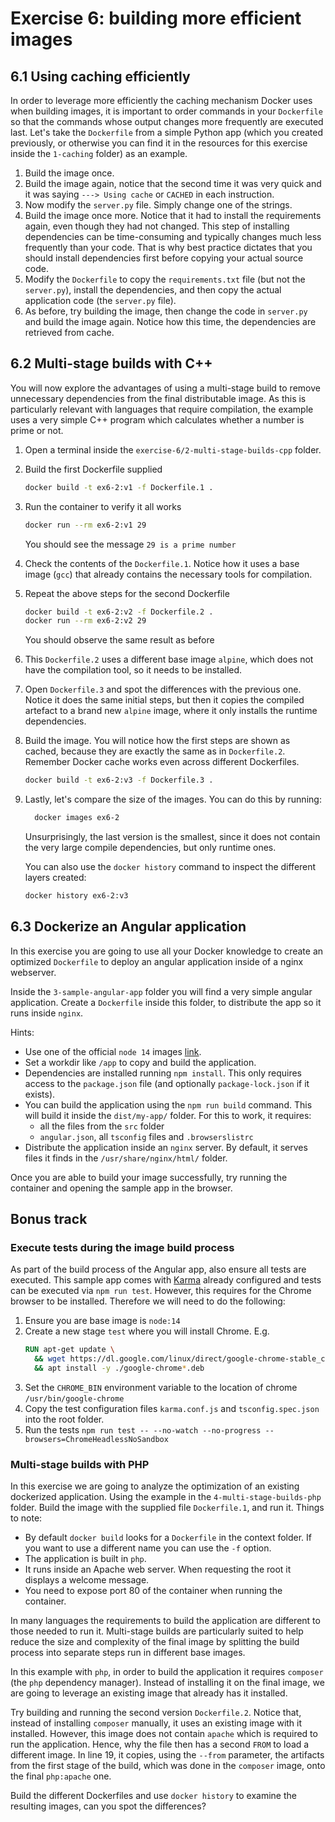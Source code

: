 # Exercise 6: building more efficient images
## 6.1 Using caching efficiently

In order to leverage more efficiently the caching mechanism Docker uses when building images, it is important to order commands in your `Dockerfile` so that the commands whose output changes more frequently are executed last. Let's take the `Dockerfile` from a simple Python app (which you created previously, or otherwise you can find it in the resources for this exercise inside the `1-caching` folder) as an example.

1. Build the image once.
1. Build the image again, notice that the second time it was very quick and it was saying `---> Using cache` or `CACHED` in each instruction.
1. Now modify the `server.py` file. Simply change one of the strings.
1. Build the image once more. Notice that it had to install the requirements again, even though they had not changed. This step of installing dependencies can be time-consuming and typically changes much less frequently than your code. That is why best practice dictates that you should install dependencies first before copying your actual source code.
1. Modify the `Dockerfile` to copy the `requirements.txt` file (but not the `server.py`), install the dependencies, and then copy the actual application code (the `server.py` file).
1. As before, try building the image, then change the code in `server.py` and build the image again. Notice how this time, the dependencies are retrieved from cache.

## 6.2 Multi-stage builds with C++

You will now explore the advantages of using a multi-stage build to remove unnecessary dependencies from the final distributable image. As this is particularly relevant with languages that require compilation, the example uses a very simple C++ program which calculates whether a number is prime or not.

1. Open a terminal inside the `exercise-6/2-multi-stage-builds-cpp` folder.
1. Build the first Dockerfile supplied
    ```bash
    docker build -t ex6-2:v1 -f Dockerfile.1 .
    ```
1. Run the container to verify it all works
    ```bash
    docker run --rm ex6-2:v1 29
    ```
    You should see the message `29 is a prime number`
1. Check the contents of the `Dockerfile.1`. Notice how it uses a base image (`gcc`) that already contains the necessary tools for compilation.

1. Repeat the above steps for the second Dockerfile
    ```bash
    docker build -t ex6-2:v2 -f Dockerfile.2 .
    docker run --rm ex6-2:v2 29
    ```
    You should observe the same result as before
1. This `Dockerfile.2` uses a different base image `alpine`, which does not have the compilation tool, so it needs to be installed.
1. Open `Dockerfile.3` and spot the differences with the previous one. Notice it does the same initial steps, but then it copies the compiled artefact to a brand new `alpine` image, where it only installs the runtime dependencies.
1. Build the image. You will notice how the first steps are shown as cached, because they are exactly the same as in `Dockerfile.2`. Remember Docker cache works even across different Dockerfiles.
    ```bash
    docker build -t ex6-2:v3 -f Dockerfile.3 .
    ```
1. Lastly, let's compare the size of the images. You can do this by running:
    ```bash
      docker images ex6-2
    ```
    Unsurprisingly, the last version is the smallest, since it does not contain the very large compile dependencies, but only runtime ones.

    You can also use the `docker history` command to inspect the different layers created:
    ```bash
    docker history ex6-2:v3
    ```

## 6.3 Dockerize an Angular application

In this exercise you are going to use all your Docker knowledge to create an optimized `Dockerfile` to deploy an angular application inside of a nginx webserver.

Inside the `3-sample-angular-app` folder you will find a very simple angular application. Create a `Dockerfile` inside this folder, to distribute the app so it runs inside `nginx`.

Hints:
- Use one of the official `node 14` images [link](https://hub.docker.com/_/node).
- Set a workdir like `/app` to copy and build the application.
- Dependencies are installed running `npm install`. This only requires access to the `package.json` file (and optionally `package-lock.json` if it exists).
- You can build the application using the `npm run build` command. This will build it inside the `dist/my-app/` folder. For this to work, it requires:
  - all the files from the `src` folder
  - `angular.json`, all `tsconfig` files and `.browserslistrc`
- Distribute the application inside an `nginx` server. By default, it serves files it finds in the `/usr/share/nginx/html/` folder.

Once you are able to build your image successfully, try running the container and opening the sample app in the browser.

## Bonus track 

### Execute tests during the image build process

As part of the build process of the Angular app, also ensure all tests are executed. This sample app comes with [Karma](http://karma-runner.github.io/6.3/index.html) already configured and tests can be executed via `npm run test`. However, this requires for the Chrome browser to be installed. Therefore we will need to do the following:

1. Ensure you are base image is `node:14`
1. Create a new stage `test` where you will install Chrome. E.g.
    ```Dockerfile
    RUN apt-get update \
      && wget https://dl.google.com/linux/direct/google-chrome-stable_current_amd64.deb \
      && apt install -y ./google-chrome*.deb
    ```
1. Set the `CHROME_BIN` environment variable to the location of chrome `/usr/bin/google-chrome`
1. Copy the test configuration files `karma.conf.js` and `tsconfig.spec.json` into the root folder.
1. Run the tests `npm run test -- --no-watch --no-progress --browsers=ChromeHeadlessNoSandbox`

### Multi-stage builds with PHP

In this exercise we are going to analyze the optimization of an existing dockerized application. Using the example in the `4-multi-stage-builds-php` folder. Build the image with the supplied file `Dockerfile.1`, and run it. Things to note:
- By default `docker build` looks for a `Dockerfile` in the context folder. If you want to use a different name you can use the `-f` option.
- The application is built in `php`.
- It runs inside an Apache web server. When requesting the root it displays a welcome message.
- You need to expose port 80 of the container when running the container.

In many languages the requirements to build the application are different to those needed to run it. Multi-stage builds are particularly suited to help reduce the size and complexity of the final image by splitting the build process into separate steps run in different base images.

In this example with `php`, in order to build the application it requires `composer` (the `php` dependency manager). Instead of installing it on the final image, we are going to leverage an existing image that already has it installed.

Try building and running the second version `Dockerfile.2`. Notice that, instead of installing `composer` manually, it uses an existing image with it installed. However, this image does not contain `apache` which is required to run the application. Hence, why the file then has a second `FROM` to load a different image. In line 19, it copies, using the `--from` parameter, the artifacts from the first stage of the build, which was done in the `composer` image, onto the final `php:apache` one.

Build the different Dockerfiles and use `docker history` to examine the resulting images, can you spot the differences?
